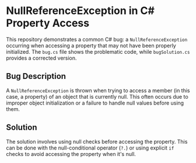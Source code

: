 # NullReferenceException in C# Property Access

This repository demonstrates a common C# bug: a `NullReferenceException` occurring when accessing a property that may not have been properly initialized.  The `bug.cs` file shows the problematic code, while `bugSolution.cs` provides a corrected version.

## Bug Description

A `NullReferenceException` is thrown when trying to access a member (in this case, a property) of an object that is currently null. This often occurs due to improper object initialization or a failure to handle null values before using them.

## Solution

The solution involves using null checks before accessing the property.  This can be done with the null-conditional operator (`?.`) or using explicit `if` checks to avoid accessing the property when it's null.